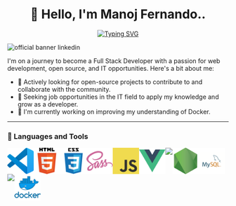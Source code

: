 
<h1 align="center"> 👋 Hello, I'm Manoj Fernando.. </h1>
<p align="center">
<a href="https://git.io/typing-svg"><img src="https://readme-typing-svg.demolab.com?font=Fira+Code&pause=1000&color=FFD700&random=false&width=435&lines=+JavaScript+Full+stack+Web+Developer+;Digital+Marketer" alt="Typing SVG" /></a>
</p>

![official banner linkedin](https://user-images.githubusercontent.com/24775258/148641157-ba7da5fe-8787-46bb-abdf-b4981211dd71.png)

I'm on a journey to become a Full Stack Developer with a passion for web development, open source, and IT opportunities. Here's a bit about me:
               
-  🔗 Actively looking for open-source projects to contribute to and collaborate with the community.
- 🌱 Seeking job opportunities in the IT field to apply my knowledge and grow as a developer.
-   🔭 I'm currently working on improving my understanding of Docker.

---

### 🧰 Languages and Tools

<img align="left" height="60" src='https://raw.githubusercontent.com/github/explore/80688e429a7d4ef2fca1e82350fe8e3517d3494d/topics/visual-studio-code/visual-studio-code.png'>  
<img align="left" height="60" src='https://raw.githubusercontent.com/github/explore/80688e429a7d4ef2fca1e82350fe8e3517d3494d/topics/html/html.png'> 
<img align="left" height="60" src='https://raw.githubusercontent.com/github/explore/80688e429a7d4ef2fca1e82350fe8e3517d3494d/topics/css/css.png'> 
<img align="left" height="60" src='https://raw.githubusercontent.com/github/explore/80688e429a7d4ef2fca1e82350fe8e3517d3494d/topics/sass/sass.png?size=48'> 
<img align="left" height="60" src='https://raw.githubusercontent.com/github/explore/80688e429a7d4ef2fca1e82350fe8e3517d3494d/topics/javascript/javascript.png'> 
<img align="left" height="60" src='https://raw.githubusercontent.com/github/explore/80688e429a7d4ef2fca1e82350fe8e3517d3494d/topics/vue/vue.png'>
<img align="left" height="60" src='https://avatars.githubusercontent.com/u/23360933?s=40&v=4'>
<img align="left" height="60" src='https://raw.githubusercontent.com/github/explore/80688e429a7d4ef2fca1e82350fe8e3517d3494d/topics/nodejs/nodejs.png?size=48'> 
<img align="left" height="60" src='https://raw.githubusercontent.com/github/explore/80688e429a7d4ef2fca1e82350fe8e3517d3494d/topics/mysql/mysql.png'> 
<img align="left" height="60" src='https://encrypted-tbn0.gstatic.com/images?q=tbn:ANd9GcQPYZ0Kh8Gvt7rhSg0-WaeAzl-sk5O6a-3tiivzh1w8aor9rM-xylK2ZoP6SvIz6CpOOE4&usqp=CAU'> 
<img align="left" height="60" src='https://raw.githubusercontent.com/github/explore/80688e429a7d4ef2fca1e82350fe8e3517d3494d/topics/docker/docker.png'>

